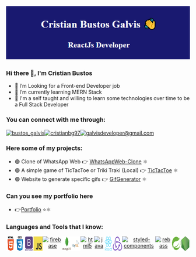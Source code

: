 <div align="center">
    <img src="https://raw.githubusercontent.com/GalvisDeveloper/GalvisDeveloper/main/Header.png" alt="Presentation">
</div>

### Hi there 👋, I'm Cristian Bustos

- 🔭 I’m Looking for a Front-end Developer job
- 🌱 I’m currently learning MERN Stack
- 🚩 I'm a self taught and willing to learn some technologies over time to be a Full Stack Developer

<h3 align="left">You can connect with me through:</h3>

<div style="display:flex;" align="left">
<!-- Twitter -->
<a href="https://twitter.com/bustos_galvis" target="blank">
<img align="center" src="https://cdn.worldvectorlogo.com/logos/twitter-4.svg" style="fill: white;" alt="bustos_galvis" height="30" width="40" /></a>
<!-- LinkedIn -->
<a href="https://linkedin.com/in/cristianbg97" target="blank"><img align="center" src="https://cdn.worldvectorlogo.com/logos/linkedin-icon.svg" alt="cristianbg97" height="30" width="40" /></a>
<!-- Gmail -->
<a href="mailto:galvisdeveloper@gmail.com" target="blank"><img align="center" src="https://cdn.worldvectorlogo.com/logos/official-gmail-icon-2020-.svg" alt="galvisdeveloper@gmail.com" height="30" width="40"/></a>
</div>

<h3 align="left">Here some of my projects:</h3>

- 🟢 Clone of WhatsApp Web 👉 [WhatsAppWeb-Clone](https://whatsappclone-rjs.web.app) ⚛️
- 🟢 A simple game of TicTacToe or Triki Traki (Local) 👉 [TicTacToe](https://game-tictactoe-cb.netlify.app) ⚛️
- 🟢 Website to generate specific gifs 👉 [GifGenerator](https://gdev-gifgenerator.netlify.app) ⚛️

<h3 align="left">Can you see my portfolio here</h3>

- 👉[Portfolio](https://cabg-portfolio.netlify.app/) ⭐⚛️

<h3 align="left">Languages and Tools that I know:</h3>
<div align="center" style="display:flex;">
<!-- HTML 5 -->
<a href="https://www.w3.org/html/" target="_blank"><img src="https://raw.githubusercontent.com/devicons/devicon/master/icons/html5/html5-original-wordmark.svg" alt="html5" width="40" height="40"/></a>
<!-- Css 3 -->
<a href="https://www.w3schools.com/css/" target="_blank"><img src="https://raw.githubusercontent.com/devicons/devicon/master/icons/css3/css3-original-wordmark.svg" alt="css3" width="40" height="40"/></a>
<!-- Bootstrap -->
<a href="https://getbootstrap.com" target="_blank"><img src="https://raw.githubusercontent.com/devicons/devicon/master/icons/bootstrap/bootstrap-plain-wordmark.svg" alt="bootstrap" width="40" height="40"/></a>
 <!-- JavaScript -->
 <a href="https://developer.mozilla.org/en-US/docs/Web/JavaScript" target="_blank"><img src="https://raw.githubusercontent.com/devicons/devicon/master/icons/javascript/javascript-original.svg" alt="javascript" width="40" height="40"/></a>
 <!-- Firebase -->
 <a href="https://firebase.google.com/" target="_blank"><img src="https://www.vectorlogo.zone/logos/firebase/firebase-icon.svg" alt="firebase" width="40" height="40"/></a>
 <!-- mongoDB -->
 <a href="https://www.mongodb.com/" target="_blank"> <img src="https://raw.githubusercontent.com/devicons/devicon/master/icons/mongodb/mongodb-original-wordmark.svg" alt="mongodb" width="40" height="40"/> </a>
<!-- MySQL -->
<a href="https://www.mysql.com" target="_blank"><img src="https://raw.githubusercontent.com/github/explore/80688e429a7d4ef2fca1e82350fe8e3517d3494d/topics/mysql/mysql.png" alt="mysql" width="40" height="40" /></a>
 <!-- Git -->
 <a href="https://git-scm.com" target="_blank"><img src="https://cdn.worldvectorlogo.com/logos/git-icon.svg" alt="html5" width="40" height="40"/></a>
 <!-- Java -->
 <a href="https://www.java.com/es/" target = "_blank"><img src="https://cdn.worldvectorlogo.com/logos/java-4.svg" alt="java" width="40" height="40"/></a>
 <!-- React -->
 <a href="https://reactjs.org/" target="_blank"><img src="https://raw.githubusercontent.com/devicons/devicon/master/icons/react/react-original-wordmark.svg" alt="react" width="40" height="40"/></a>
 <!-- Redux -->
 <a href="https://redux.js.org" target="_blank"><img src="https://raw.githubusercontent.com/devicons/devicon/master/icons/redux/redux-original.svg" alt="redux" width="40" height="40"/></a>
 <!-- Styled-components -->
 <a href="https://styled-components.com/" target = "_blank"><img src="https://styled-components.com/atom.png" alt="styled-components" width="40" height="40"/></a>
 <!-- Rebass -->
 <a href="https://rebassjs.org" target = "_blank"><img src="https://avatars.githubusercontent.com/u/41265750?s=280&v=4" alt="rebass" width="40" height="40"/></a>
 <!-- Spring Boot -->
 <a href="https://spring.io/projects/spring-boot" target = "_blank"><img src="https://raw.githubusercontent.com/github/explore/80688e429a7d4ef2fca1e82350fe8e3517d3494d/topics/spring-boot/spring-boot.png" alt="springboot" width="40" height="40"/></a>
 <!-- NodeJs -->
 <a href="https://nodejs.org/es/" target = "_blank"><img src="https://raw.githubusercontent.com/github/explore/80688e429a7d4ef2fca1e82350fe8e3517d3494d/topics/nodejs/nodejs.png" alt="nodejs" width="40" height="40"/></a>
</div>
